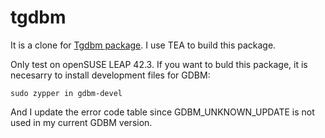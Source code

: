 tgdbm
=====

It is a clone for [Tgdbm package](http://www.vogel-nest.de/tgdbmqgdbm-library-for-tcl-version-0-5/).
I use TEA to build this package.

Only test on openSUSE LEAP 42.3.
If you want to buld this package, it is necesarry to install development files for GDBM:

	sudo zypper in gdbm-devel

And I update the error code table since GDBM_UNKNOWN_UPDATE is not used in my current GDBM version.
